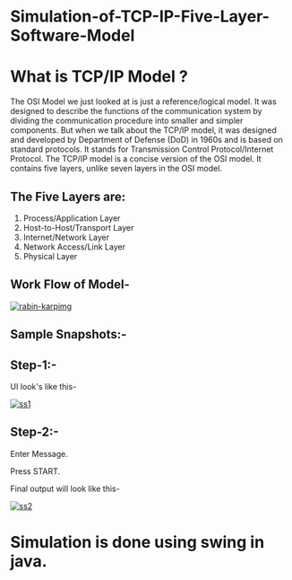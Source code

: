# Simulation-of-TCP-IP-Five-Layer-Software-Model
<h1>What is TCP/IP Model ?</h1>
<p>The OSI Model we just looked at is just a reference/logical model. It was designed to describe the functions of the communication system by dividing the communication procedure into smaller and simpler components. But when we talk about the TCP/IP model, it was designed and developed by Department of Defense (DoD) in 1960s and is based on standard protocols. It stands for Transmission Control Protocol/Internet Protocol. The TCP/IP model is a concise version of the OSI model. It contains five layers, unlike seven layers in the OSI model.</p>
<h2>The Five Layers are:</h2>
<ol>
  <li>Process/Application Layer</li>
  <li>Host-to-Host/Transport Layer</li>
  <li>Internet/Network Layer</li>
  <li>Network Access/Link Layer</li>
  <li>Physical Layer</li>
</ol> 
<h2>Work Flow of Model-</h2>
<a href="https://ibb.co/F3WXVnN"><img src="https://i.ibb.co/549kF2t/rabin-karpimg.jpg" alt="rabin-karpimg" border="0"></a>
<h2>Sample Snapshots:-</h2>
<h2>Step-1:-</h2>
<p>UI look's like this-</p>
<a href="https://imgbb.com/"><img src="https://i.ibb.co/LCZgH73/ss1.jpg" alt="ss1" border="0"></a>
<h2>Step-2:-</h2>
<p>Enter Message.</p>
<p>Press START.</p>
<p>Final output will look like this-</p>
<a href="https://imgbb.com/"><img src="https://i.ibb.co/QFMMcJB/ss2.jpg" alt="ss2" border="0"></a>
<h1>Simulation is done using swing in java.</h1>
